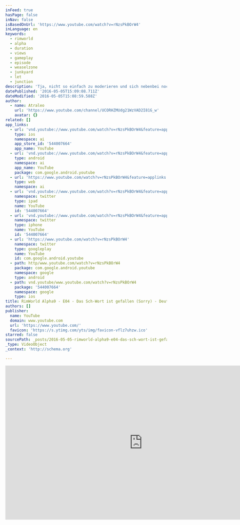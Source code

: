```yaml
---
inFeed: true
hasPage: false
inNav: false
isBasedOnUrl: 'https://www.youtube.com/watch?v=rNzsPkBOrW4'
inLanguage: en
keywords:
  - rimworld
  - alpha
  - duration
  - views
  - gameplay
  - episode
  - weaselzone
  - junkyard
  - let
  - junction
description: 'Tja, nicht so einfach zu moderieren und sich nebenbei noch auf alle Details zu konzentrieren. Aber das Sch%#&! bleibt drinnen - hier wird nichts ausgepiepst. Aufgenommen mit RimWorld Alpha 9e.'
datePublished: '2016-05-05T15:09:08.711Z'
dateModified: '2016-05-05T15:08:59.588Z'
author:
  - name: Atraleo
    url: 'https://www.youtube.com/channel/UCORHZMUdg21WzVAD2I81G_w'
    avatar: {}
related: []
app_links:
  - url: 'vnd.youtube://www.youtube.com/watch?v=rNzsPkBOrW4&feature=applinks'
    type: ios
    namespace: ai
    app_store_id: '544007664'
    app_name: YouTube
  - url: 'vnd.youtube://www.youtube.com/watch?v=rNzsPkBOrW4&feature=applinks'
    type: android
    namespace: ai
    app_name: YouTube
    package: com.google.android.youtube
  - url: 'https://www.youtube.com/watch?v=rNzsPkBOrW4&feature=applinks'
    type: web
    namespace: ai
  - url: 'vnd.youtube://www.youtube.com/watch?v=rNzsPkBOrW4&feature=applinks'
    namespace: twitter
    type: ipad
    name: YouTube
    id: '544007664'
  - url: 'vnd.youtube://www.youtube.com/watch?v=rNzsPkBOrW4&feature=applinks'
    namespace: twitter
    type: iphone
    name: YouTube
    id: '544007664'
  - url: 'https://www.youtube.com/watch?v=rNzsPkBOrW4'
    namespace: twitter
    type: googleplay
    name: YouTube
    id: com.google.android.youtube
  - path: http/www.youtube.com/watch?v=rNzsPkBOrW4
    package: com.google.android.youtube
    namespace: google
    type: android
  - path: vnd.youtube/www.youtube.com/watch?v=rNzsPkBOrW4
    package: '544007664'
    namespace: google
    type: ios
title: RimWorld Alpha9 - E04 - Das Sch-Wort ist gefallen (Sorry) - Deutsch
authors: []
publisher:
  name: YouTube
  domain: www.youtube.com
  url: 'https://www.youtube.com/'
  favicon: 'https://s.ytimg.com/yts/img/favicon-vflz7uhzw.ico'
starred: false
sourcePath: _posts/2016-05-05-rimworld-alpha9-e04-das-sch-wort-ist-gefallen-sorry-.md
_type: VideoObject
_context: 'http://schema.org'

---
```

<iframe src="https://cdn.embedly.com/widgets/media.html?src=https%3A%2F%2Fwww.youtube.com%2Fembed%2FrNzsPkBOrW4%3Ffeature%3Doembed&amp;url=https%3A%2F%2Fwww.youtube.com%2Fwatch%3Fv%3DrNzsPkBOrW4&amp;image=https%3A%2F%2Fi.ytimg.com%2Fvi%2FrNzsPkBOrW4%2Fhqdefault.jpg&amp;key=b7d04c9b404c499eba89ee7072e1c4f7&amp;type=text%2Fhtml&amp;schema=youtube" width="854" height="480" scrolling="no" frameborder="0" allowfullscreen="" style=""></iframe>